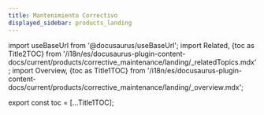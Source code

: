 ```yaml
---
title: Mantenimiento Correctivo
displayed_sidebar: products_landing
---
```


import useBaseUrl from '@docusaurus/useBaseUrl'; 
import Related, {toc as Title2TOC} from '/i18n/es/docusaurus-plugin-content-docs/current/products/corrective_maintenance/landing/_relatedTopics.mdx'; 
import Overview, {toc as Title1TOC} from '/i18n/es/docusaurus-plugin-content-docs/current/products/corrective_maintenance/landing/_overview.mdx';



<Overview/>
<Related/>

export const toc = [...Title1TOC];